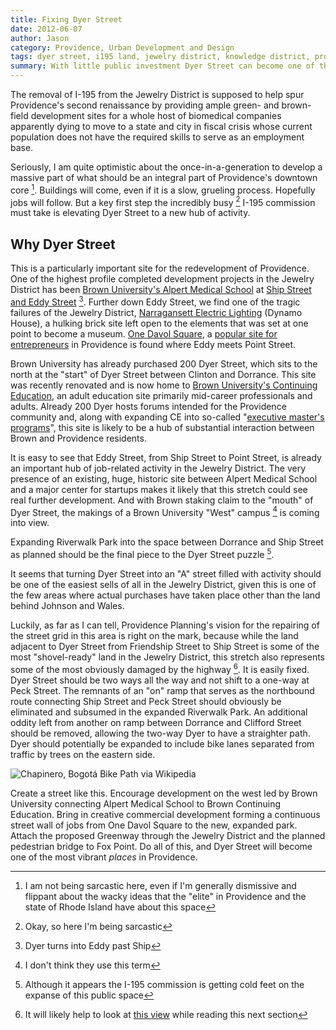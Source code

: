 ```yaml
---
title: Fixing Dyer Street
date: 2012-06-07
author: Jason
category: Providence, Urban Development and Design
tags: dyer street, i195 land, jewelry district, knowledge district, providence, urban
summary: With little public investment Dyer Street can become one of the most important streets in Providence.
---
```



The removal of I-195 from the Jewelry District is supposed to help spur Providence's second renaissance by providing ample green- and brown-field development sites for a whole host of biomedical companies apparently dying to move to a state and city in fiscal crisis whose current population does not have the required skills to serve as an employment base.

Seriously, I am quite optimistic about the once-in-a-generation to develop a massive part of what should be an integral part of Providence's downtown core [^core]. Buildings will come, even if it is a slow, grueling process. Hopefully jobs will follow. But a key first step the incredibly busy [^busy] I-195 commission must take is elevating Dyer Street to a new hub of activity.

## Why Dyer Street

This is a particularly important site for the redevelopment of Providence. One of the highest profile completed development projects in the Jewelry District has been [Brown University's Alpert Medical School][] at [Ship Street and Eddy Street][] [^dyertoeddy]. Further down Eddy Street, we find one of the tragic
failures of the Jewelry District, [Narragansett Electric Lighting][] (Dynamo House), a hulking brick site left open to the elements that was set at one point to become a museum. [One Davol Square][], a [popular site for entrepreneurs][] in Providence is found where Eddy meets Point Street.

Brown University has already purchased 200 Dyer Street, which sits to the north at the "start" of Dyer Street between Clinton and Dorrance. This site was recently renovated and is now home to [Brown University's Continuing Education][], an adult education site primarily mid-career professionals and adults. Already 200 Dyer hosts forums intended for the Providence community and, along with expanding CE into so-called "[executive master's programs][]", this site is likely to be a hub of substantial interaction between Brown and Providence residents.

It is easy to see that Eddy Street, from Ship Street to Point Street, is already an important hub of job-related activity in the Jewelry District. The very presence of an existing, huge, historic site between
Alpert Medical School and a major center for startups makes it likely that this stretch could see real further development. And with Brown staking claim to the "mouth" of Dyer Street, the makings of a Brown University "West" campus [^campuswest] is coming into view.

Expanding Riverwalk Park into the space between Dorrance and Ship Street as planned should be the final piece to the Dyer Street puzzle [^puzzle].

It seems that turning Dyer Street into an "A" street filled with activity should be one of the easiest sells of all in the Jewelry District, given this is one of the few areas where actual purchases have taken place other than the land behind Johnson and Wales.

Luckily, as far as I can tell, Providence Planning's vision for the repairing of the street grid in this area is right on the mark, because while the land adjacent to Dyer Street from Friendship Street to Ship Street is some of the most "shovel-ready" land in the Jewelry District, this stretch also represents some of the most obviously damaged by the highway [^highway]. It is easily fixed. Dyer Street should be two ways all the way and not shift to a one-way at Peck Street. The remnants of an "on" ramp that serves as the northbound route connecting Ship Street and Peck Street should obviously be eliminated and subsumed in the expanded Riverwalk Park. An additional oddity left from another on ramp between Dorrance and Clifford Street should be removed, allowing the two-way Dyer to have a straighter path. Dyer should potentially be expanded to include bike lanes separated from traffic by trees on the eastern side.

![Chapinero, Bogotá Bike Path via Wikipedia][]

Create a street like this. Encourage development on the west led by Brown University connecting Alpert Medical School to Brown Continuing Education. Bring in creative commercial development forming a continuous street wall of jobs from One Davol Square to the new, expanded park. Attach the proposed Greenway through the Jewelry District and the planned pedestrian bridge to Fox Point. Do all of this, and Dyer Street will become one of the most vibrant *places* in Providence.

[Brown University's Alpert Medical School]: http://brown.edu/academics/medical/
[Ship Street and Eddy Street]: http://med.brown.edu/newbuilding/
[Narragansett Electric Lighting]: http://www.flickr.com/photos/woneffe/4371630714/sizes/l/in/photostream/
[One Davol Square]: https://maps.google.com/?ll=41.816875,-71.40651&spn=100.50313,204.433594&hnear=385+Westminster+St,+Providence,+Rhode+Island+02903&t=v&z=3&layer=c&panoid=iH5omOmwEwV_aAhyccIScQ&cbll=41.816875,-71.40651&cbp=13,28.53329819751501,,0,-6.703606203030631
[popular site for entrepreneurs]: http://www.ri-cie.org/start-incubator/start-incubator
[Brown University's Continuing Education]: http://brown.edu/ce/
[executive master's programs]: http://www.browndailyherald.com/proposed-executive-master-s-program-would-diversify-revenue-streams-1.2718694
[Chapinero, Bogotá Bike Path via Wikipedia]: /img/Chapinero_bike_path.jpg "Chapinero Bike Path"

[^core]: I am not being sarcastic here, even if I'm generally dismissive and flippant about the wacky ideas that the "elite" in Providence and the state of Rhode Island have about this space
[^busy]: Okay, so here I'm being sarcastic
[^dyertoeddy]: Dyer turns into Eddy past Ship
[^campuswest]: I don't think they use this term
[^puzzle]: Although it appears the I-195 commission is getting cold feet on the expanse of this public space
[^highway]: It will likely help to look at [this view](https://maps.google.com/?ll=41.820716,-71.407483&spn=0.003274,0.006239&hnear=385+Westminster+St,+Providence,+Rhode+Island+02903&t=v&z=18) while reading this next section
